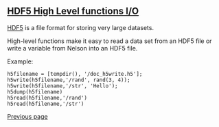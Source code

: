 ## [HDF5 High Level functions I/O](HDF5.md)

[HDF5](https://en.wikipedia.org/wiki/Hierarchical_Data_Format) is a file format for storing very large datasets.

High-level functions make it easy to read a data set from an HDF5 file or write a variable from Nelson into an HDF5 file.

Example:

```
h5filename = [tempdir(), '/doc_h5write.h5'];
h5write(h5filename,'/rand', rand(3, 4));
h5write(h5filename,'/str', 'Hello');
h5dump(h5filename)
h5read(h5filename,'/rand')
h5read(h5filename,'/str')
```


[Previous page](FEATURES.md)